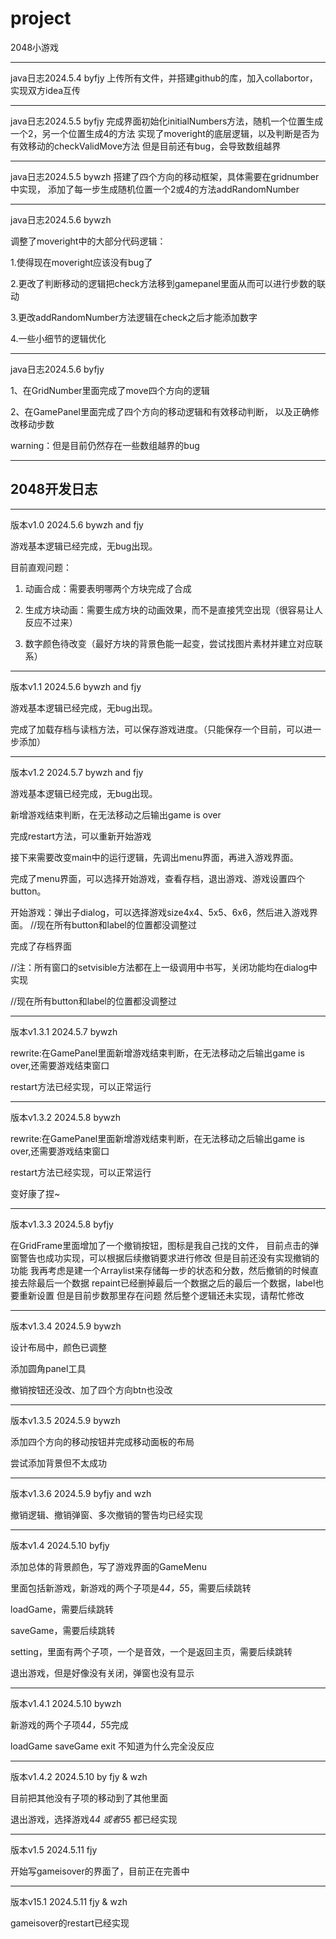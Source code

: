 # project
2048小游戏
******
java日志2024.5.4 byfjy
上传所有文件，并搭建github的库，加入collabortor，实现双方idea互传
******
java日志2024.5.5 byfjy
完成界面初始化initialNumbers方法，随机一个位置生成一个2，另一个位置生成4的方法
实现了moveright的底层逻辑，以及判断是否为有效移动的checkValidMove方法
但是目前还有bug，会导致数组越界
******
java日志2024.5.5 bywzh
搭建了四个方向的移动框架，具体需要在gridnumber中实现，
添加了每一步生成随机位置一个2或4的方法addRandomNumber
******
java日志2024.5.6 bywzh

调整了moveright中的大部分代码逻辑：

1.使得现在moveright应该没有bug了

2.更改了判断移动的逻辑把check方法移到gamepanel里面从而可以进行步数的联动

3.更改addRandomNumber方法逻辑在check之后才能添加数字

4.一些小细节的逻辑优化
******
java日志2024.5.6 byfjy

1、在GridNumber里面完成了move四个方向的逻辑

2、在GamePanel里面完成了四个方向的移动逻辑和有效移动判断， 以及正确修改移动步数

warning：但是目前仍然存在一些数组越界的bug
******
## 2048开发日志
******
版本v1.0 2024.5.6 bywzh and fjy

游戏基本逻辑已经完成，无bug出现。

目前直观问题：

1. 动画合成：需要表明哪两个方块完成了合成

2. 生成方块动画：需要生成方块的动画效果，而不是直接凭空出现（很容易让人反应不过来）

3. 数字颜色待改变（最好方块的背景色能一起变，尝试找图片素材并建立对应联系）
******
版本v1.1 2024.5.6 bywzh and fjy

游戏基本逻辑已经完成，无bug出现。

完成了加载存档与读档方法，可以保存游戏进度。（只能保存一个目前，可以进一步添加）

******
版本v1.2 2024.5.7 bywzh and fjy

游戏基本逻辑已经完成，无bug出现。

新增游戏结束判断，在无法移动之后输出game is over

完成restart方法，可以重新开始游戏

接下来需要改变main中的运行逻辑，先调出menu界面，再进入游戏界面。

完成了menu界面，可以选择开始游戏，查看存档，退出游戏、游戏设置四个button。

开始游戏：弹出子dialog，可以选择游戏size4x4、5x5、6x6，然后进入游戏界面。
//现在所有button和label的位置都没调整过

完成了存档界面

//注：所有窗口的setvisible方法都在上一级调用中书写，关闭功能均在dialog中实现

//现在所有button和label的位置都没调整过
******
版本v1.3.1 2024.5.7 bywzh

rewrite:在GamePanel里面新增游戏结束判断，在无法移动之后输出game is over,还需要游戏结束窗口

restart方法已经实现，可以正常运行
******
版本v1.3.2 2024.5.8 bywzh

rewrite:在GamePanel里面新增游戏结束判断，在无法移动之后输出game is over,还需要游戏结束窗口

restart方法已经实现，可以正常运行

变好康了捏~

******
版本v1.3.3 2024.5.8 byfjy

在GridFrame里面增加了一个撤销按钮，图标是我自己找的文件，
目前点击的弹窗警告也成功实现，可以根据后续撤销要求进行修改
但是目前还没有实现撤销的功能
我再考虑是建一个Arraylist来存储每一步的状态和分数，然后撤销的时候直接去除最后一个数据
repaint已经删掉最后一个数据之后的最后一个数据，label也要重新设置
但是目前步数那里存在问题
然后整个逻辑还未实现，请帮忙修改

******
版本v1.3.4 2024.5.9 bywzh

设计布局中，颜色已调整

添加圆角panel工具

撤销按钮还没改、加了四个方向btn也没改

******
版本v1.3.5 2024.5.9 bywzh

添加四个方向的移动按钮并完成移动面板的布局

尝试添加背景但不太成功

******
版本v1.3.6 2024.5.9 byfjy and wzh

撤销逻辑、撤销弹窗、多次撤销的警告均已经实现

*******
版本v1.4 2024.5.10 byfjy

添加总体的背景颜色，写了游戏界面的GameMenu

里面包括新游戏，新游戏的两个子项是4*4，5*5，需要后续跳转

loadGame，需要后续跳转

saveGame，需要后续跳转

setting，里面有两个子项，一个是音效，一个是返回主页，需要后续跳转

退出游戏，但是好像没有关闭，弹窗也没有显示

****** 
版本v1.4.1 2024.5.10 bywzh

新游戏的两个子项4*4，5*5完成

loadGame saveGame exit 不知道为什么完全没反应

*****
版本v1.4.2 2024.5.10 by fjy & wzh

目前把其他没有子项的移动到了其他里面

退出游戏，选择游戏4*4 或者5*5 都已经实现

*****
版本v1.5 2024.5.11 fjy

开始写gameisover的界面了，目前正在完善中

*****
版本v15.1 2024.5.11 fjy & wzh

gameisover的restart已经实现












